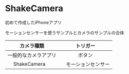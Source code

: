 # ShakeCamera

初めて作成したiPhoneアプリ

モーションセンサーを使うサンプルとカメラのサンプルの合体


| カメラ種類| トリガー |
|:-----------:|:------------:|
| 一般的なカメラアプリ | ボタン |
| ShakeCamera     |　モーションセンサー |

